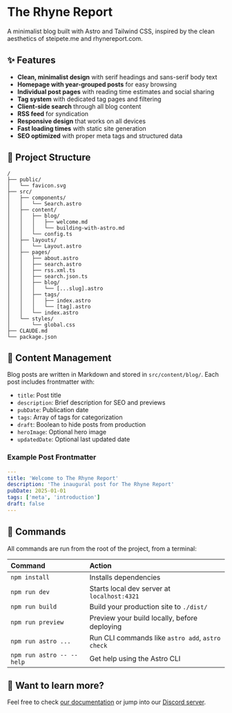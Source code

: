 # The Rhyne Report

A minimalist blog built with Astro and Tailwind CSS, inspired by the clean aesthetics of steipete.me and rhynereport.com.

## ✨ Features

- **Clean, minimalist design** with serif headings and sans-serif body text
- **Homepage with year-grouped posts** for easy browsing
- **Individual post pages** with reading time estimates and social sharing
- **Tag system** with dedicated tag pages and filtering
- **Client-side search** through all blog content
- **RSS feed** for syndication
- **Responsive design** that works on all devices
- **Fast loading times** with static site generation
- **SEO optimized** with proper meta tags and structured data

## 🚀 Project Structure

```text
/
├── public/
│   └── favicon.svg
├── src/
│   ├── components/
│   │   └── Search.astro
│   ├── content/
│   │   ├── blog/
│   │   │   ├── welcome.md
│   │   │   └── building-with-astro.md
│   │   └── config.ts
│   ├── layouts/
│   │   └── Layout.astro
│   ├── pages/
│   │   ├── about.astro
│   │   ├── search.astro
│   │   ├── rss.xml.ts
│   │   ├── search.json.ts
│   │   ├── blog/
│   │   │   └── [...slug].astro
│   │   ├── tags/
│   │   │   ├── index.astro
│   │   │   └── [tag].astro
│   │   └── index.astro
│   └── styles/
│       └── global.css
├── CLAUDE.md
└── package.json
```

## 📝 Content Management

Blog posts are written in Markdown and stored in `src/content/blog/`. Each post includes frontmatter with:

- `title`: Post title
- `description`: Brief description for SEO and previews
- `pubDate`: Publication date
- `tags`: Array of tags for categorization
- `draft`: Boolean to hide posts from production
- `heroImage`: Optional hero image
- `updatedDate`: Optional last updated date

### Example Post Frontmatter

```yaml
---
title: 'Welcome to The Rhyne Report'
description: 'The inaugural post for The Rhyne Report'
pubDate: 2025-01-01
tags: ['meta', 'introduction']
draft: false
---
```

## 🧞 Commands

All commands are run from the root of the project, from a terminal:

| Command                   | Action                                           |
| :------------------------ | :----------------------------------------------- |
| `npm install`             | Installs dependencies                            |
| `npm run dev`             | Starts local dev server at `localhost:4321`      |
| `npm run build`           | Build your production site to `./dist/`          |
| `npm run preview`         | Preview your build locally, before deploying     |
| `npm run astro ...`       | Run CLI commands like `astro add`, `astro check` |
| `npm run astro -- --help` | Get help using the Astro CLI                     |

## 👀 Want to learn more?

Feel free to check [our documentation](https://docs.astro.build) or jump into our [Discord server](https://astro.build/chat).
